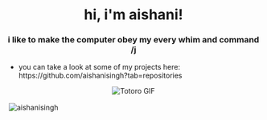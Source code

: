 <h1 align = "center">hi, i'm aishani!</h1>
<h3 align="center">i like to make the computer obey my every whim and command /j</h3>
<ul>
  <li> you can take a look at some of my projects here: https://github.com/aishanisingh?tab=repositories</li>
  </ul>


<p style="text-align:center;"><img src="https://thumbs.gfycat.com/AccomplishedFriendlyDunnart-max-1mb.gif" alt="Totoro GIF" class = "center"></p>




<p>&nbsp;<img align="center" src="https://github-readme-stats.vercel.app/api?username=aishanisingh&show_icons=true&locale=en" alt="aishanisingh" /></p>
